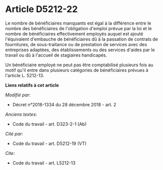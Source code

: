 # Article D5212-22

Le nombre de bénéficiaires manquants est égal à la différence entre le nombre des bénéficiaires de l'obligation d'emploi
prévue par la loi et le nombre de bénéficiaires effectivement employés auquel est ajouté l'équivalent d'embauche de
bénéficiaires dû à la passation de contrats de fournitures, de sous-traitance ou de prestation de services avec des
entreprises adaptées, des établissements ou des services d'aides par le travail ou dû à l'accueil de stagiaires handicapés.

Un bénéficiaire employé ne peut pas être comptabilisé plusieurs fois au motif qu'il entre dans plusieurs catégories de
bénéficiaires prévues à l'article L. 5212-13.

**Liens relatifs à cet article**

_Modifié par_:

  - Décret n°2018-1334 du 28 décembre 2018 - art. 2

_Anciens textes_:

  - Code du travail - art. D323-2-1 (Ab)

_Cité par_:

  - Code du travail - art. D5212-19 (VT)

_Cite_:

  - Code du travail - art. L5212-13
